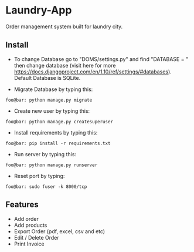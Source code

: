 # Laundry-App
Order management system built for laundry city.

## Install
- To change Database go to "DOMS/settings.py" and find "DATABASE = " then change database (visit here for more https://docs.djangoproject.com/en/1.10/ref/settings/#databases). Default Database is SQLite.

- Migrate Database by typing this:
```
foo@bar: python manage.py migrate
```
- Create new user by typing this:
```
foo@bar: python manage.py createsuperuser
```
- Install requirements by typing this:
```
foo@bar: pip install -r requirements.txt
```
- Run server by typing this:
```
foo@bar: python manage.py runserver
```
- Reset port by typing:
```
foo@bar: sudo fuser -k 8000/tcp
```
## Features
- Add order
- Add products
- Export Order (pdf, excel, csv and etc)
- Edit / Delete Order
- Print Invoice

